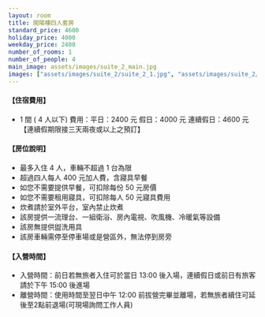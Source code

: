 ```yaml
---
layout: room
title: 閲陽樓四人套房
standard_price: 4600
holiday_price: 4000
weekday_price: 2400
number_of_rooms: 1
number_of_people: 4
main_image: assets/images/suite_2_main.jpg
images: ["assets/images/suite_2/suite_2_1.jpg", "assets/images/suite_2/suite_2_2.jpg", "assets/images/suite_2/suite_2_3.jpg", "assets/images/suite_2/suite_2_4.jpg", "assets/images/suite_2/suite_2_5.jpg", "assets/images/suite_2/suite_2_6.jpg", "assets/images/suite_2/suite_2_7.jpg", "assets/images/suite_2/suite_2_8.jpg", "assets/images/suite_2/suite_2_9.jpg", "assets/images/suite_2/suite_2_10.jpg", "assets/images/suite_2/suite_2_11.jpg", "assets/images/suite_2/suite_2_12.jpg", "assets/images/suite_2/suite_2_13.jpg", "assets/images/suite_2/suite_2_14.jpg", "assets/images/suite_2/suite_2_15.jpg", "assets/images/suite_2/suite_2_16.jpg", "assets/images/map_info.jpg", "assets/images/booking_announcement.jpg"]
---
```


<h4 class="yellow">【住宿費用】</h4>
<ul class="yellow">
  <li>1 間 ( 4 人以下) 費用：平日：2400 元  假日：4000 元  連續假日：4600 元【連續假期限接三天兩夜或以上之預訂】</li>
</ul>

#### 【房位說明】
- 最多入住 4 人，車輛不超過 1 台為限
- 超過四人每人 400 元加人費，含寢具早餐
- 如您不需要提供早餐，可扣除每份 50 元房價
- 如您不需要租用寢具，可扣除每人 50 元寢具費用
- 炊煮請於室外平台，室內禁止炊煮
- 該房提供一流理台、一組衛浴、房內電視、吹風機、冷暖氣等設備
- 該房無提供盥洗用具
- 該房車輛需停至停車場或是營區外，無法停到房旁

<h4 class="yellow">【入營時間】</h4>
<ul class="yellow">
  <li>入營時間：前日若無旅者入住可於當日 13:00 後入場，連續假日或前日有旅客請於下午 15:00 後進場</li>
  <li>離營時間：使用時間至翌日中午 12:00 前拔營完畢並離場，若無旅者續住可延後至2點前退場(可現場詢問工作人員)</li>
</ul>
